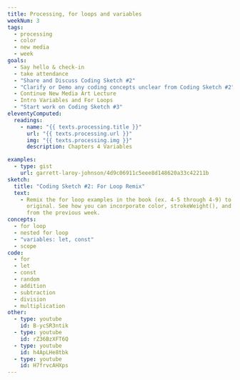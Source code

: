 ```yaml
---
title: Processing, for loops and variables
weekNum: 3
tags:
  - processing
  - color
  - new media
  - week
goals:
  - Say hello & check-in
  - take attendance
  - "Share and Discuss Coding Sketch #2"
  - "Clarify or Demo any coding concepts unclear from Coding Sketch #2"
  - Continue New Media Art Lecture
  - Intro Variables and For Loops
  - "Start work on Coding Sketch #3"
eleventyComputed:
  readings:
    - name: "{{ texts.processing.title }}"
      url: "{{ texts.processing.url }}"
      img: "{{ texts.processing.img }}"
      description: Chapters 4 Variables

examples:
  - type: gist
    url: garrett-laroy-johnson/4d9c06911c5eee8d148620a33c42211b
sketch:
  title: "Coding Sketch #2: For Loop Remix"
  text:
    - Remix the for loop examples in the book (ex. 4-5 through 4-9) to create something
      original. See how you can incorporate color, strokeWeight(), and different shapes
      from the previous week.
concepts:
  - for loop
  - nested for loop
  - "variables: let, const"
  - scope
code:
  - for
  - let
  - const
  - random
  - addition
  - subtraction
  - division
  - multiplication
other:
  - type: youtube
    id: B-ycSR3ntik
  - type: youtube
    id: rZ36BzXFT6Q
  - type: youtube
    id: h4ApLHe8tbk
  - type: youtube
    id: H7frvcAHXps
---
```

